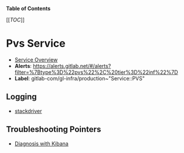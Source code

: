 <!-- MARKER: do not edit this section directly. Edit services/service-catalog.yml then run scripts/generate-docs -->

**Table of Contents**

[[_TOC_]]

# Pvs Service

* [Service Overview](https://dashboards.gitlab.net/d/pvs-main/pvs-overview)
* **Alerts**: <https://alerts.gitlab.net/#/alerts?filter=%7Btype%3D%22pvs%22%2C%20tier%3D%22inf%22%7D>
* **Label**: gitlab-com/gl-infra/production~"Service::PVS"

## Logging

* [stackdriver](https://cloudlogging.app.goo.gl/mLPtczm9LrLekYcw5)

## Troubleshooting Pointers

* [Diagnosis with Kibana](../onboarding/kibana-diagnosis.md)
<!-- END_MARKER -->

<!-- ## Summary -->

<!-- ## Architecture -->

<!-- ## Performance -->

<!-- ## Scalability -->

<!-- ## Availability -->

<!-- ## Durability -->

<!-- ## Security/Compliance -->

<!-- ## Monitoring/Alerting -->

<!-- ## Links to further Documentation -->
